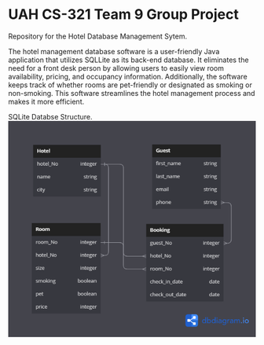 # UAH CS-321 Team 9 Group Project
 Repository for the Hotel Database Management Sytem.

<!-- Just for neatness sake lets outline a program description here after its complete.  -->

The hotel management database software is a user-friendly Java application that utilizes SQLLite as its back-end database. It eliminates the need for a front desk person by allowing users to easily view room availability, pricing, and occupancy information. Additionally, the software keeps track of whether rooms are pet-friendly or designated as smoking or non-smoking. This software streamlines the hotel management process and makes it more efficient.



SQLite Databse Structure.
![alt text](https://github.com/IsaiahHarvi/CS321-T9/blob/casey3/Hotel/target/classes/Database/DBUtil/Hotel.db.png?raw=true)
